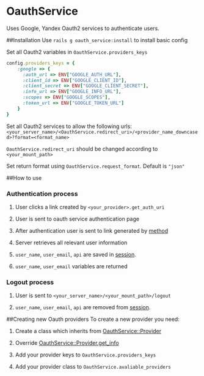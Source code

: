 # OauthService

Uses Google, Yandex Oauth2 services to authenticate users.

##Installation
Use `rails g oauth_service:install` to install basic config

Set all Oauth2 variables in `OauthService.providers_keys`
```ruby
config.providers_keys = {
    :google => {
      :auth_url => ENV["GOOGLE_AUTH_URL"],
      :client_id => ENV["GOOGLE_CLIENT_ID"],
      :client_secret => ENV["GOOGLE_CLIENT_SECRET"],
      :info_url => ENV["GOOGLE_INFO_URL"],
      :scopes => ENV["GOOGLE_SCOPES"],
      :token_url => ENV["GOOGLE_TOKEN_URL"]
    }
}
```
Set all Oauth2 services to allow the following urls: `<your_server_name>/<OauthService.redirect_uri>/<provider_name_downcased>?format=<format_name>`

`OauthService.redirect_uri` should be changed according to `<your_mount_path>`

Set return format using  `OauthService.request_format`. Default is `"json"`



##How to use

### Authentication process
1. User clicks a link created by `<your_provider>.get_auth_uri`

2. User is sent to oauth service authentication page

3. After authentication user is sent to link generated by [method](https://github.com/DCrow/OauthService/blob/master/lib/oauth_service/provider.rb#L18)

4. Server retrieves all relevant user information

5. `user_name`, `user_email`, `api` are saved in [session](https://github.com/DCrow/OauthService/blob/master/app/controllers/oauth_service/oauth_controller.rb#L9).

6. `user_name`, `user_email` variables are returned

### Logout process
1. User is sent  to `<your_server_name>/<your_mount_path>/logout`

2. `user_name`, `user_email`, `api` are removed from [session](https://github.com/DCrow/OauthService/blob/master/app/controllers/oauth_service/oauth_controller.rb#L24).


##Creating new Oauth providers
To create a new provider you need:

1. Create a class which inherits from [OauthService::Provider](https://github.com/DCrow/OauthService/blob/master/lib/oauth_service/provider.rb)

2. Override [OauthService::Provider.get_info](https://github.com/DCrow/OauthService/blob/master/lib/oauth_service/provider.rb#L64)

3. Add your provider keys to `OauthService.providers_keys`

4. Add your provider class to `OauthService.avaliable_providers`
